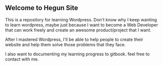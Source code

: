 ## Welcome to Hegun Site

This is a repository for learning Wordpress.
Don't know why I keep wanting to learn wordpress, maybe just because I want to become a Web Developer that can work freely and create an awesome product/project that I want.

After I mastered Wordpress, I'll be able to help people to create their website and help them solve those problems that they face.

I also want to documenting my learning progress to gitbook.
feel free to contact with me.